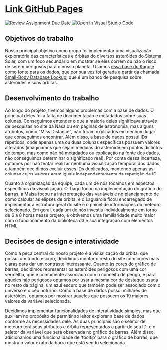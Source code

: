 # [Link GitHub Pages](https://fgv-vis-2023.github.io/assignment-3-nasadatavisualization/)

[![Review Assignment Due Date](https://classroom.github.com/assets/deadline-readme-button-24ddc0f5d75046c5622901739e7c5dd533143b0c8e959d652212380cedb1ea36.svg)](https://classroom.github.com/a/CxFZefIP)
[![Open in Visual Studio Code](https://classroom.github.com/assets/open-in-vscode-718a45dd9cf7e7f842a935f5ebbe5719a5e09af4491e668f4dbf3b35d5cca122.svg)](https://classroom.github.com/online_ide?assignment_repo_id=10976256&assignment_repo_type=AssignmentRepo)

## Objetivos do trabalho
Nosso principal objetivo como grupo foi implementar uma visualização exploratória das características e órbitas do diversos asteróides do Sistema Solar, com um foco secundário em mostrar se eles correm ou não o risco de serem perigosos para o nosso planeta. Usamos [essa base do Kaggle](https://www.kaggle.com/datasets/shrutimehta/nasa-asteroids-classification) como fonte para os dados, que por sua vez foi gerada a partir da chamada [Small-Body Database Lookup](https://ssd.jpl.nasa.gov/tools/sbdb_lookup.html#/), que é um banco de pesquisa sobre asteróides e suas órbitas.

## Desenvolvimento do trabalho
Ao longo do projeto, tivemos alguns problemas com a base de dados. O principal deles foi a falta de documentação e metadados sobre suas colunas. Conseguimos entender o que a maioria deles significava através de pesquisas no site da Nasa ou em páginas de astronomia, mas alguns atributos, como "Miss Distance", não foram explicados em nenhum lugar que conseguimos encontrar. Além disso, a base de dados possúi IDs repetidos, onde apenas uma ou duas colunas específicas possuem valores alterados (imaginamos que sejam medidas do asteróide em pontos distintos de tempo, mas como não há metadados ou explicação na fonte dos dados, não conseguimos determinar o significado real). Por conta dessa incerteza, optamos por não tentar realizar nenhuma visualização temporal dos dados, e também decidimos excluir esses IDs duplicados, mantendo apenas as colunas cujos valores eram iguais independentemente da repetição de ID.

Quanto à organização da equipe, cada um de nós focamos em aspectos específicos da visualização. O Tiago focou na implementação do gráfico de barras, a Maísa focou na interpretação das variáveis e no planejamento de como calcular as elipses de órbita, e o Laguardia ficou encarregado de implementar a estrutura geral do site e o painel de informações do meteoro selecionado. Em geral, cada um de nós investiu individualmente em torno de 6 a 8 horas nesse projeto, e obtivemos uma familiaridade muito maior com o funcionamento da biblioteca d3 e sua integração com elementos HTML.

## Decisões de design e interatividade
Como a peça central do nosso projeto é a visualização da órbita, que possui um fundo escuro, decidimos montar o resto do site com cores mais claras para dar um contraste interessante. Quanto às cores do gráfico de barras, decidimos representar os asteróides perigosos com uma cor vermelha, que é comumente associada com o conceito de perigo, e para aqueles não perigosos optamos por usar a mesma cor de destaque usada no resto da página, um azul escuro que também pode ser associado com o universo e o céu noturno. Como a base de dados possui milhares de asteróides, optamos por mostrar aqueles que possuem os 19 maiores valores da variável selecionada. 

Decidimos implementar funcionalidades de interatividade simples, mas que auxiliam no propósito de permitir ao leitor explorar a base de dados conforme as necessidades dele. As duas principais são o seletor de meteoro terá seus atributos e órbita representados a partir de seu ID, e o seletor da variável que será observada no gráfico de barras. Além disso, adicionamos uma funcionalidade de 'tooltip' para o gráfico de barras, que mostra o valor exato da barra que está sendo selecionada.
